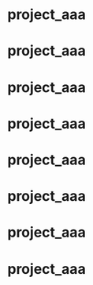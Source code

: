 # project_aaa
# project_aaa
# project_aaa
# project_aaa
# project_aaa
# project_aaa
# project_aaa
# project_aaa
